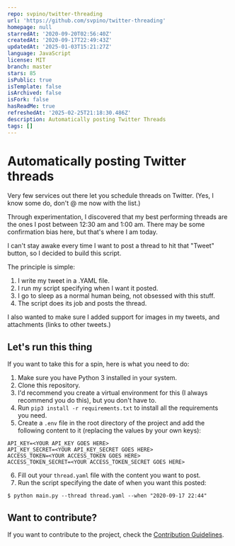 ```yaml
---
repo: svpino/twitter-threading
url: 'https://github.com/svpino/twitter-threading'
homepage: null
starredAt: '2020-09-20T02:56:40Z'
createdAt: '2020-09-17T22:49:43Z'
updatedAt: '2025-01-03T15:21:27Z'
language: JavaScript
license: MIT
branch: master
stars: 85
isPublic: true
isTemplate: false
isArchived: false
isFork: false
hasReadMe: true
refreshedAt: '2025-02-25T21:18:30.486Z'
description: Automatically posting Twitter Threads
tags: []
---
```


# Automatically posting Twitter threads

Very few services out there let you schedule threads on Twitter. (Yes, I know some do, don't @ me now with the list.)

Through experimentation, I discovered that my best performing threads are the ones I post between 12:30 am and 1:00 am. There may be some confirmation bias here, but that's where I am today.

I can't stay awake every time I want to post a thread to hit that "Tweet" button, so I decided to build this script.

The principle is simple:

1. I write my tweet in a .YAML file.
2. I run my script specifying when I want it posted.
3. I go to sleep as a normal human being, not obsessed with this stuff.
4. The script does its job and posts the thread.

I also wanted to make sure I added support for images in my tweets, and attachments (links to other tweets.) 

## Let's run this thing
If you want to take this for a spin, here is what you need to do:

1. Make sure you have Python 3 installed in your system.
2. Clone this repository.
3. I'd recommend you create a virtual environment for this (I always recommend you do this), but you don't have to.
4. Run `pip3 install -r requirements.txt` to install all the requirements you need.
5. Create a `.env` file in the root directory of the project and add the following content to it (replacing the values by your own keys):

``` shell
API_KEY=<YOUR API_KEY GOES HERE>
API_KEY_SECRET=<YOUR API_KEY_SECRET GOES HERE>
ACCESS_TOKEN=<YOUR ACCESS_TOKEN GOES HERE>
ACCESS_TOKEN_SECRET=<YOUR ACCESS_TOKEN_SECRET GOES HERE>
```

6. Fill out your `thread.yaml` file with the content you want to post.
7. Run the script specifying the date of when you want this posted:

```shell
$ python main.py --thread thread.yaml --when "2020-09-17 22:44"
```

## Want to contribute?

If you want to contribute to the project, check the [Contribution Guidelines](CONTRIBUTING.md).
